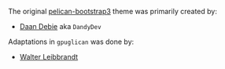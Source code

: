 The original
[pelican-bootstrap3](https://github.com/DandyDev/pelican-bootstrap3) theme was
primarily created by:

- [Daan Debie](https://github.com/DandyDev) aka `DandyDev`

Adaptations in `gpuglican` was done by:

- [Walter Leibbrandt](https://github.com/walterl)
